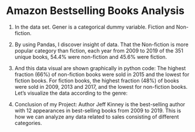 # Amazon Bestselling Books Analysis

1. In the data set. Gener is a categorical dummy variable. Fiction and Non-fiction.

2. By using Pandas, I discover insight of data. That the Non-fiction is more popular category than fiction, each year from 2009 to 2019 of the 351 unique books, 54.4% were non-fiction and 45.6% were fiction.

3. And this data visual are shown graphically in python code:
The highest fraction (66%) of non-fiction books were sold in 2015 and the lowest for fiction books. For fiction books, the highest fraction (48%) of books were sold in 2009, 2013 and 2017, and the lowest for non-fiction books. Let’s visualize the data according to the genre:

4. Conclusion of my Project: 
Author Jeff Kinney is the best-selling author with 12 appearances in best-selling books from 2009 to 2019. This is how we can analyze any data related to sales consisting of different categories.
